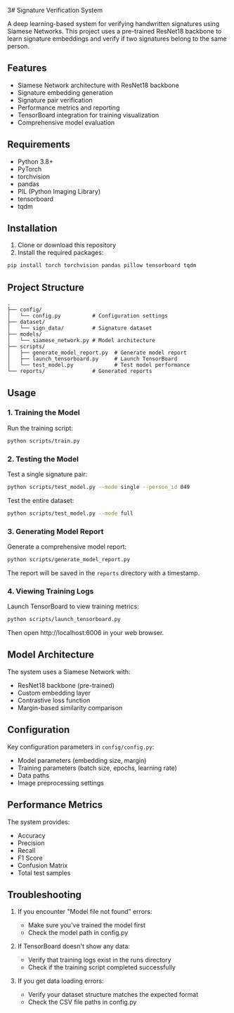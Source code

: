 3# Signature Verification System

A deep learning-based system for verifying handwritten signatures using Siamese Networks. This project uses a pre-trained ResNet18 backbone to learn signature embeddings and verify if two signatures belong to the same person.

## Features

- Siamese Network architecture with ResNet18 backbone
- Signature embedding generation
- Signature pair verification
- Performance metrics and reporting
- TensorBoard integration for training visualization
- Comprehensive model evaluation

## Requirements

- Python 3.8+
- PyTorch
- torchvision
- pandas
- PIL (Python Imaging Library)
- tensorboard
- tqdm

## Installation

1. Clone or download this repository
2. Install the required packages:
```bash
pip install torch torchvision pandas pillow tensorboard tqdm
```

## Project Structure

```
.
├── config/
│   └── config.py          # Configuration settings
├── dataset/
│   └── sign_data/         # Signature dataset
├── models/
│   └── siamese_network.py # Model architecture
├── scripts/
│   ├── generate_model_report.py  # Generate model report
│   ├── launch_tensorboard.py     # Launch TensorBoard
│   └── test_model.py             # Test model performance
└── reports/               # Generated reports
```

## Usage

### 1. Training the Model

Run the training script:
```bash
python scripts/train.py
```

### 2. Testing the Model

Test a single signature pair:
```bash
python scripts/test_model.py --mode single --person_id 049
```

Test the entire dataset:
```bash
python scripts/test_model.py --mode full
```

### 3. Generating Model Report

Generate a comprehensive model report:
```bash
python scripts/generate_model_report.py
```

The report will be saved in the `reports` directory with a timestamp.

### 4. Viewing Training Logs

Launch TensorBoard to view training metrics:
```bash
python scripts/launch_tensorboard.py
```

Then open http://localhost:6006 in your web browser.

## Model Architecture

The system uses a Siamese Network with:
- ResNet18 backbone (pre-trained)
- Custom embedding layer
- Contrastive loss function
- Margin-based similarity comparison

## Configuration

Key configuration parameters in `config/config.py`:
- Model parameters (embedding size, margin)
- Training parameters (batch size, epochs, learning rate)
- Data paths
- Image preprocessing settings

## Performance Metrics

The system provides:
- Accuracy
- Precision
- Recall
- F1 Score
- Confusion Matrix
- Total test samples

## Troubleshooting

1. If you encounter "Model file not found" errors:
   - Make sure you've trained the model first
   - Check the model path in config.py

2. If TensorBoard doesn't show any data:
   - Verify that training logs exist in the runs directory
   - Check if the training script completed successfully

3. If you get data loading errors:
   - Verify your dataset structure matches the expected format
   - Check the CSV file paths in config.py



